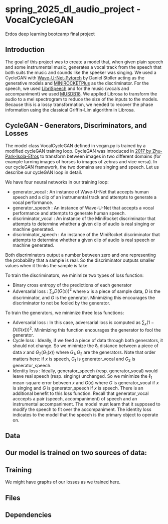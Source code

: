 # spring_2025_dl_audio_project - VocalCycleGAN
Erdos deep learning bootcamp final project

## Introduction
The goal of this project was to create a model that, when given plain speech and some instrumental music, generates a vocal track from the speech that both suits the music and sounds like the speeker was singing. We used a CycleGAN with [Wave-U-Net-Pytorch](https://github.com/f90/Wave-U-Net-Pytorch/tree/master) by Daniel Stoller acting as the generative models and [MINIROCKETPlus](https://timeseriesai.github.io/tsai/models.minirocketplus_pytorch.html) as the discriminator. For the speech, we used [LibriSpeech](https://www.openslr.org/12) and for the music (vocals and accompaniment) we used [MUSDB18](https://sigsep.github.io/datasets/musdb.html#musdb18-compressed-stems). We applied Librosa to transform the audio to a mel spectrogram to reduce the size of the inputs to the models. Because this is a lossy transformation, we needed to recover the phase information using the classical Griffin-Lim algorithm in Librosa. 

## CycleGAN - Generators, Discriminators, and Losses
The model class VocalCycleGAN defined in vcgan.py is trained by a modified cycleGAN training loop. CycleGAN was introduced in [2017 by Zhu-Park-Isola-Efros](https://junyanz.github.io/CycleGAN/) to transform between images in two different domains (for example turning images of horses to images of zebras and vice versa). In our cycleGAN framework, the two domains are singing and speech. Let us describe our cycleGAN loop in detail.

We have four neural networks in our training loop:
- generator_vocal : An instance of Wave-U-Net that accepts human speech and a clip of an instrumental track and attempts to generate a vocal performance.
- generator_speech : An instance of Wave-U-Net that accepts a vocal performance and attempts to generate human speech.
- discriminator_vocal : An instance of the MiniRocket discriminator that attempts to determine whether a given clip of audio is real singing or machine generated. 
- discriminator_speech : An instance of the MiniRocket discriminator that attempts to determine whether a given clip of audio is real speech or machine generated.

Both discriminators output a number between zero and one representing the probability that a sample is real. So the discriminator outputs smaller values when it thinks the sample is fake.

To train the discriminators, we minimize two types of loss function:
- Binary cross entropy of the predictions of each generator
- Adversarial loss : $\sum_x D(G(x))^2$ where $x$ is a piece of sample data, $D$ is the discriminator, and $G$ is the generator. Minimizing this encourages the discriminator to not be fooled by the generator.

To train the generators, we minimize three loss functions:
- Adversarial loss : In this case, adversarial loss is computed as $\sum_x (1-D(G(x)))^2$. Minimizing this function encourages the generator to fool the generator.
- Cycle loss : Ideally, if we feed a piece of data through both generators, it should not change. So we minimize the $\ell_1$ distance between a piece of data $x$ and $G_2(G_1(x))$ where $G_1,G_2$ are the generators. Note that order matters here: if $x$ is speech, $G_1$ is generator_vocal and $G_2$ is generator_speech.
- Identity loss : Ideally, generator_speech (resp. generator_vocal) would leave real speech (resp. singing) unchanged. So we minimize the $\ell_1$ mean-square error between $x$ and $G(x)$ where $G$ is generator_vocal if $x$ is singing and $G$ is generator_speech if $x$ is speech. There is an additional benefit to this loss function. Recall that generator_vocal acccepts a pair (speech, accompaniment) of speech and an instrumental accompaniment. The model must learn that it supposed to modify the speech to fit over the accompaniment. The identity loss indicates to the model that the speech is the primary object to operate on.

## Data

Our model is trained on two sources of data:
- 

## Training
We might have graphs of our losses as we trained here.

## Files

## Dependencies

## 
